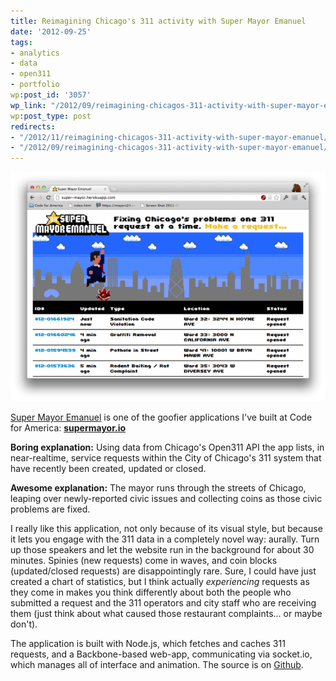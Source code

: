 ```yaml
---
title: Reimagining Chicago's 311 activity with Super Mayor Emanuel
date: '2012-09-25'
tags:
- analytics
- data
- open311
- portfolio
wp:post_id: '3057'
wp_link: "/2012/09/reimagining-chicagos-311-activity-with-super-mayor-emanuel/"
wp:post_type: post
redirects:
- "/2012/11/reimagining-chicagos-311-activity-with-super-mayor-emanuel/"
- "/2012/09/reimagining-chicagos-311-activity-with-super-mayor-emanuel/"
---
```


![](2012-09-25-Reimagining-Chicagos-311-activity-with-Super-Mayor-Emanuel/screenshot-600x437.png "screenshot")

  [Super Mayor Emanuel](http://supermayor.io) is one of the goofier applications I've built at Code for America: [**supermayor.io**](http://supermayor.io)

**Boring explanation:** Using data from Chicago's Open311 API the app lists, in near-realtime, service requests within the City of Chicago's 311 system that have recently been created, updated or closed.

**Awesome explanation:** The mayor runs through the streets of Chicago, leaping over newly-reported civic issues and collecting coins as those civic problems are fixed.

I really like this application, not only because of its visual style, but because it lets you engage with the 311 data in a completely novel way: aurally. Turn up those speakers and let the website run in the background for about 30 minutes. Spinies (new requests) come in waves, and coin blocks (updated/closed requests) are disappointingly rare. Sure, I could have just created a chart of statistics, but I think actually _experiencing_ requests as they come in makes you think differently about both the people who submitted a request and the 311 operators and city staff who are receiving them (just think about what caused those restaurant complaints... or maybe don't).

The application is built with Node.js, which fetches and caches 311 requests, and a Backbone-based web-app, communicating via socket.io, which manages all of interface and animation. The source is on [Github](https://github.com/codeforamerica/super-mayor).

 
